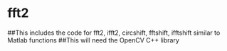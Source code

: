 # fft2
##This includes the code for fft2, ifft2, circshift, fftshift, ifftshift similar to Matlab functions
##This will need the OpenCV C++ library